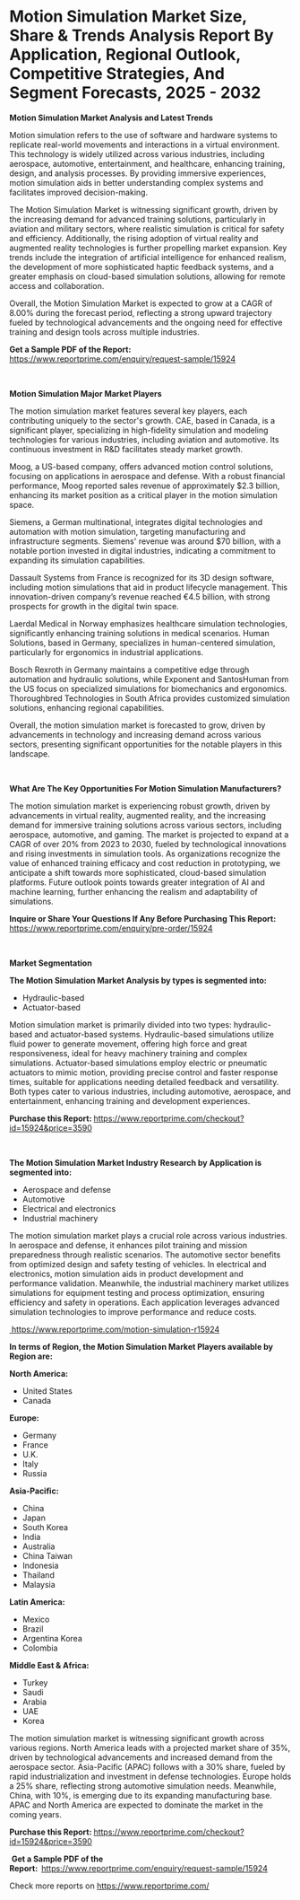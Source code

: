 <p><h1>Motion Simulation Market Size, Share & Trends Analysis Report By Application, Regional Outlook, Competitive Strategies, And Segment Forecasts, 2025 - 2032</h1></p><p><strong>Motion Simulation Market Analysis and Latest Trends</strong></p>
<p><p>Motion simulation refers to the use of software and hardware systems to replicate real-world movements and interactions in a virtual environment. This technology is widely utilized across various industries, including aerospace, automotive, entertainment, and healthcare, enhancing training, design, and analysis processes. By providing immersive experiences, motion simulation aids in better understanding complex systems and facilitates improved decision-making.</p><p>The Motion Simulation Market is witnessing significant growth, driven by the increasing demand for advanced training solutions, particularly in aviation and military sectors, where realistic simulation is critical for safety and efficiency. Additionally, the rising adoption of virtual reality and augmented reality technologies is further propelling market expansion. Key trends include the integration of artificial intelligence for enhanced realism, the development of more sophisticated haptic feedback systems, and a greater emphasis on cloud-based simulation solutions, allowing for remote access and collaboration.</p><p>Overall, the Motion Simulation Market is expected to grow at a CAGR of 8.00% during the forecast period, reflecting a strong upward trajectory fueled by technological advancements and the ongoing need for effective training and design tools across multiple industries.</p></p>
<p><strong>Get a Sample PDF of the Report:&nbsp;</strong> <a href="https://www.reportprime.com/enquiry/request-sample/15924?utm_campaign=2248&utm_medium=2&utm_source=Github&utm_content=ia&utm_term=20032025&utm_id=motion-simulation">https://www.reportprime.com/enquiry/request-sample/15924</a></p>
<p>&nbsp;</p>
<p><strong>Motion Simulation Major Market Players</strong></p>
<p><p>The motion simulation market features several key players, each contributing uniquely to the sector's growth. CAE, based in Canada, is a significant player, specializing in high-fidelity simulation and modeling technologies for various industries, including aviation and automotive. Its continuous investment in R&D facilitates steady market growth.</p><p>Moog, a US-based company, offers advanced motion control solutions, focusing on applications in aerospace and defense. With a robust financial performance, Moog reported sales revenue of approximately $2.3 billion, enhancing its market position as a critical player in the motion simulation space.</p><p>Siemens, a German multinational, integrates digital technologies and automation with motion simulation, targeting manufacturing and infrastructure segments. Siemens' revenue was around $70 billion, with a notable portion invested in digital industries, indicating a commitment to expanding its simulation capabilities.</p><p>Dassault Systems from France is recognized for its 3D design software, including motion simulations that aid in product lifecycle management. This innovation-driven company’s revenue reached €4.5 billion, with strong prospects for growth in the digital twin space.</p><p>Laerdal Medical in Norway emphasizes healthcare simulation technologies, significantly enhancing training solutions in medical scenarios. Human Solutions, based in Germany, specializes in human-centered simulation, particularly for ergonomics in industrial applications.</p><p>Bosch Rexroth in Germany maintains a competitive edge through automation and hydraulic solutions, while Exponent and SantosHuman from the US focus on specialized simulations for biomechanics and ergonomics. Thoroughbred Technologies in South Africa provides customized simulation solutions, enhancing regional capabilities.</p><p>Overall, the motion simulation market is forecasted to grow, driven by advancements in technology and increasing demand across various sectors, presenting significant opportunities for the notable players in this landscape.</p></p>
<p>&nbsp;</p>
<p><strong>What Are The Key Opportunities For Motion Simulation Manufacturers?</strong></p>
<p><p>The motion simulation market is experiencing robust growth, driven by advancements in virtual reality, augmented reality, and the increasing demand for immersive training solutions across various sectors, including aerospace, automotive, and gaming. The market is projected to expand at a CAGR of over 20% from 2023 to 2030, fueled by technological innovations and rising investments in simulation tools. As organizations recognize the value of enhanced training efficacy and cost reduction in prototyping, we anticipate a shift towards more sophisticated, cloud-based simulation platforms. Future outlook points towards greater integration of AI and machine learning, further enhancing the realism and adaptability of simulations.</p></p>
<p><strong>Inquire or Share Your Questions If Any Before Purchasing This Report:</strong> <a href="https://www.reportprime.com/enquiry/pre-order/15924?utm_campaign=2248&utm_medium=2&utm_source=Github&utm_content=ia&utm_term=20032025&utm_id=motion-simulation">https://www.reportprime.com/enquiry/pre-order/15924</a></p>
<p>&nbsp;</p>
<p><strong>Market Segmentation</strong></p>
<p><strong>The Motion Simulation Market Analysis by types is segmented into:</strong></p>
<p><ul><li>Hydraulic-based</li><li>Actuator-based</li></ul></p>
<p><p>Motion simulation market is primarily divided into two types: hydraulic-based and actuator-based systems. Hydraulic-based simulations utilize fluid power to generate movement, offering high force and great responsiveness, ideal for heavy machinery training and complex simulations. Actuator-based simulations employ electric or pneumatic actuators to mimic motion, providing precise control and faster response times, suitable for applications needing detailed feedback and versatility. Both types cater to various industries, including automotive, aerospace, and entertainment, enhancing training and development experiences.</p></p>
<p><strong>Purchase this Report:&nbsp;</strong><a href="https://www.reportprime.com/checkout?id=15924&price=3590&utm_campaign=2248&utm_medium=2&utm_source=Github&utm_content=ia&utm_term=20032025&utm_id=motion-simulation">https://www.reportprime.com/checkout?id=15924&price=3590</a></p>
<p>&nbsp;</p>
<p><strong>The Motion Simulation Market Industry Research by Application is segmented into:</strong></p>
<p><ul><li>Aerospace and defense</li><li>Automotive</li><li>Electrical and electronics</li><li>Industrial machinery</li></ul></p>
<p><p>The motion simulation market plays a crucial role across various industries. In aerospace and defense, it enhances pilot training and mission preparedness through realistic scenarios. The automotive sector benefits from optimized design and safety testing of vehicles. In electrical and electronics, motion simulation aids in product development and performance validation. Meanwhile, the industrial machinery market utilizes simulations for equipment testing and process optimization, ensuring efficiency and safety in operations. Each application leverages advanced simulation technologies to improve performance and reduce costs.</p></p>
<p><a href="https://www.reportprime.com/motion-simulation-r15924?utm_campaign=2248&utm_medium=2&utm_source=Github&utm_content=ia&utm_term=20032025&utm_id=motion-simulation">&nbsp;https://www.reportprime.com/motion-simulation-r15924</a></p>
<p><strong>In terms of Region, the Motion Simulation Market Players available by Region are:</strong></p>
<p>
    <p> <strong> North America: </strong>
        <ul>
            <li>United States</li>
            <li>Canada</li>
        </ul>
        </p> 
    <p> <strong> Europe: </strong>
        <ul>
            <li>Germany</li>
            <li>France</li>
            <li>U.K.</li>
            <li>Italy</li>
            <li>Russia</li>
        </ul>
        </p> 
    <p> <strong> Asia-Pacific: </strong>
        <ul>
            <li>China</li>
            <li>Japan</li>
            <li>South Korea</li>
            <li>India</li>
            <li>Australia</li>
            <li>China Taiwan</li>
            <li>Indonesia</li>
            <li>Thailand</li>
            <li>Malaysia</li>
        </ul>
        </p> 
    <p> <strong> Latin America: </strong>
        <ul>
            <li>Mexico</li>
            <li>Brazil</li>
            <li>Argentina Korea</li>
            <li>Colombia</li>
        </ul>
        </p> 
    <p> <strong> Middle East & Africa: </strong>
        <ul>
            <li>Turkey</li>
            <li>Saudi</li>
            <li>Arabia</li>
            <li>UAE</li>
            <li>Korea</li>
        </ul>
    </p>
    </p>
<p><p>The motion simulation market is witnessing significant growth across various regions. North America leads with a projected market share of 35%, driven by technological advancements and increased demand from the aerospace sector. Asia-Pacific (APAC) follows with a 30% share, fueled by rapid industrialization and investment in defense technologies. Europe holds a 25% share, reflecting strong automotive simulation needs. Meanwhile, China, with 10%, is emerging due to its expanding manufacturing base. APAC and North America are expected to dominate the market in the coming years.</p></p>
<p><strong>Purchase this Report: </strong><a href="https://www.reportprime.com/checkout?id=15924&price=3590&utm_campaign=2248&utm_medium=2&utm_source=Github&utm_content=ia&utm_term=20032025&utm_id=motion-simulation">https://www.reportprime.com/checkout?id=15924&price=3590</a></p>
<p>&nbsp;<strong>Get a Sample PDF of the Report:&nbsp;&nbsp;</strong><a href="https://www.reportprime.com/enquiry/request-sample/15924?utm_campaign=2248&utm_medium=2&utm_source=Github&utm_content=ia&utm_term=20032025&utm_id=motion-simulation">https://www.reportprime.com/enquiry/request-sample/15924</a></p>
<p><strong></strong></p>
<p>Check more reports on <a href="https://www.reportprime.com/?utm_campaign=2248&utm_medium=2&utm_source=Github&utm_content=ia&utm_term=20032025&utm_id=motion-simulation">https://www.reportprime.com/</a></p>